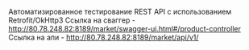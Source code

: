Автоматизированное тестирование REST API c использованием Retrofit/OkHttp3
Ссылка на сваггер - http://80.78.248.82:8189/market/swagger-ui.html#/product-controller
Ссылка на апи - http://80.78.248.82:8189/market/api/v1/
